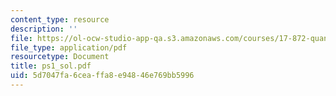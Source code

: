 ```yaml
---
content_type: resource
description: ''
file: https://ol-ocw-studio-app-qa.s3.amazonaws.com/courses/17-872-quantitative-research-in-political-science-and-public-policy-spring-2004/5d7047fa6ceaffa8e94846e769bb5996_ps1_sol.pdf
file_type: application/pdf
resourcetype: Document
title: ps1_sol.pdf
uid: 5d7047fa-6cea-ffa8-e948-46e769bb5996
---
```

